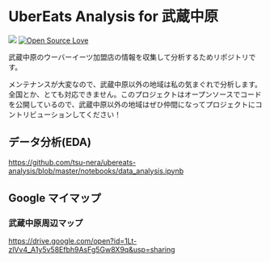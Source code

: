 UberEats Analysis for 武蔵中原
===

![](https://img.shields.io/github/license/tsu-nera/ubereats-analysis.svg)
[![Open Source Love](https://badges.frapsoft.com/os/v3/open-source.svg?v=103)](https://github.com/tsu-nera/ubereats-analysis)


武蔵中原のウーバーイーツ加盟店の情報を収集して分析するためリポジトリです。

メンテナンスが大変なので、武蔵中原以外の地域は私の気まぐれで分析します。全国とか、とても対応できません。このプロジェクトはオープンソースでコードを公開しているので、武蔵中原以外の地域はぜひ仲間になってプロジェクトにコントリビューションしてください！

## データ分析(EDA)

https://github.com/tsu-nera/ubereats-analysis/blob/master/notebooks/data_analysis.ipynb

## Google マイマップ

### 武蔵中原周辺マップ

https://drive.google.com/open?id=1Lt-zlVv4_A1y5v58Efbh9AsFg5Gw8X9q&usp=sharing
